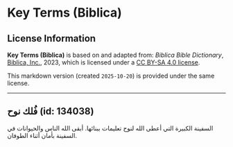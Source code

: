 # Key Terms (Biblica)

## License Information

**Key Terms (Biblica)** is based on and adapted from: _Biblica Bible Dictionary_, [Biblica, Inc.](https://www.biblica.com/), 2023, which is licensed under a [CC BY-SA 4.0 license](https://creativecommons.org/licenses/by-sa/4.0/legalcode.en).

This markdown version (created `2025-10-20`) is provided under the same license.



--------------------------------

## فُلك نوح (id: 134038)

السفينة الكبيرة التي أعطى الله لنوح تعليمات ببنائها. أبقى الله الناس والحيوانات في السفينة بأمان أثناء الطوفان.


